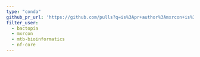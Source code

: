 ```yaml
---
type: "conda"
github_pr_url: 'https://github.com/pulls?q=is%3Apr+author%3Amxrcon+is%3Aclosed'
filter_user: 
  - bactopia
  - mxrcon
  - mtb-bioinformatics
  - nf-core
---
```


